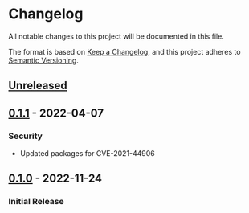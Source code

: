 # Changelog
All notable changes to this project will be documented in this file.

The format is based on [Keep a Changelog](https://keepachangelog.com/en/1.0.0/),
and this project adheres to [Semantic Versioning](https://semver.org/spec/v2.0.0.html).

## [Unreleased]
<!-- _No unreleased changes_ -->

## [0.1.1] - 2022-04-07
### Security
- Updated packages for CVE-2021-44906

## [0.1.0] - 2022-11-24
### Initial Release

[0.1.1]: https://github.com/aosterwyk/Pingpal/tree/v0.1.1
[0.1.0]: https://github.com/aosterwyk/Pingpal/tree/v0.1.0
[Unreleased]: https://github.com/aosterwyk/Pingpal/compare/master...dev

